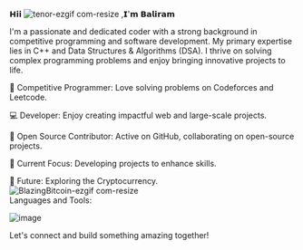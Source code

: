 𝗛𝗶𝗶 
![tenor-ezgif com-resize](https://github.com/mbaliramgupta/mbaliramgupta/assets/157468883/17ae503a-3a51-4542-a9e4-3319cdaa25a1)
,𝗜'𝗺 𝗕𝗮𝗹𝗶𝗿𝗮𝗺 


I'm a passionate and dedicated coder with a strong background in competitive programming and software development.
My primary expertise lies in C++ and Data Structures & Algorithms (DSA). 
I thrive on solving complex programming problems and enjoy bringing innovative projects to life.

🌟 Competitive Programmer: Love solving problems on Codeforces and Leetcode.

💻 Developer: Enjoy creating impactful web and large-scale projects.

🤝 Open Source Contributor: Active on GitHub, collaborating on open-source projects.

🚀 Current Focus: Developing projects to enhance skills.

🧐 Future: Exploring the Cryptocurrency.          
                                                       ![BlazingBitcoin-ezgif com-resize](https://github.com/mbaliramgupta/mbaliramgupta/assets/157468883/5c9d64e4-8806-4f16-85ab-1b5095835b60)                                   
Languages and Tools:

![image](https://github.com/mbaliramgupta/mbaliramgupta/assets/157468883/b8bec483-f23e-4fa6-b6f1-48fcd254678e)

Let's connect and build something amazing together!


